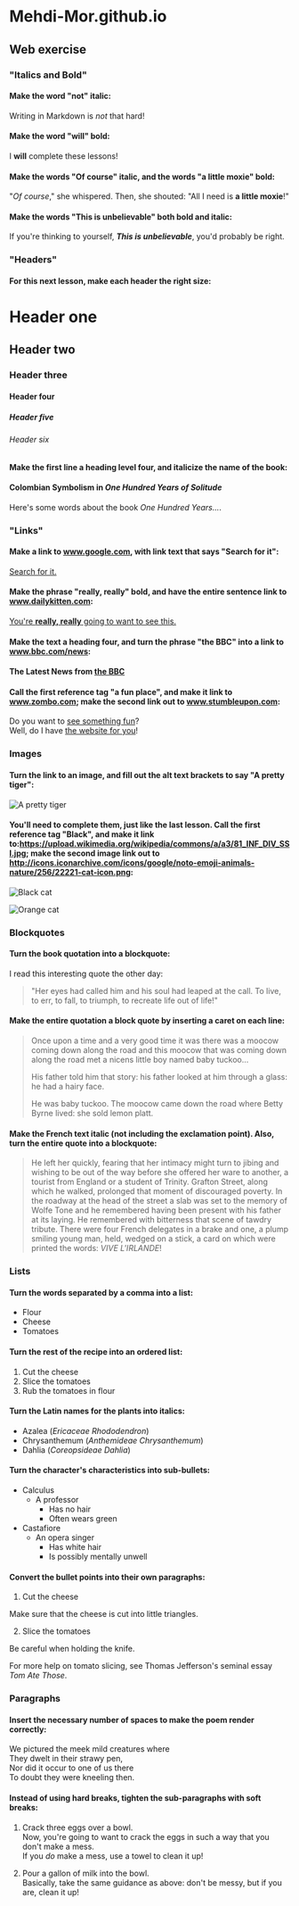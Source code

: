 # Mehdi-Mor.github.io
## <Mehdi Tahari> Web exercise
### "Italics and Bold"
#### Make the word "not" italic:
Writing in Markdown is _not_ that hard!
#### Make the word "will" bold:
I **will** complete these lessons!
#### Make the words "Of course" italic, and the words "a little moxie" bold:
"_Of course_," she whispered. Then, she shouted: "All I need is **a little moxie**!"
#### Make the words "This is unbelievable" both bold and italic:
If you're thinking to yourself, **_This is unbelievable_**, you'd probably be right.
### "Headers"
#### For this next lesson, make each header the right size:
# Header one
## Header two
### Header three
#### Header four
##### Header five
###### Header six
#### Make the first line a heading level four, and italicize the name of the book:
#### Colombian Symbolism in _One Hundred Years of Solitude_

Here's some words about the book _One Hundred Years..._.
### "Links"
#### Make a link to www.google.com, with link text that says "Search for it":
[Search for it.](www.google.com)
#### Make the phrase "really, really" bold, and have the entire sentence link to www.dailykitten.com:
[You're **really, really** going to want to see this.](www.dailykitten.com)
#### Make the text a heading four, and turn the phrase "the BBC" into a link to www.bbc.com/news:
#### The Latest News from [the BBC](www.bbc.com/news)
#### Call the first reference tag "a fun place", and make it link to www.zombo.com; make the second link out to www.stumbleupon.com:
Do you want to [see something fun][a fun place]?  
Well, do I have [the website for you][another fun place]!  

[a fun place]: www.zombo.com  
[another fun place]: www.stumbleupon.com
### Images
#### Turn the link to an image, and fill out the alt text brackets to say "A pretty tiger":
![A pretty tiger](https://upload.wikimedia.org/wikipedia/commons/5/56/Tiger.50.jpg)
#### You'll need to complete them, just like the last lesson. Call the first reference tag "Black", and make it link to:https://upload.wikimedia.org/wikipedia/commons/a/a3/81_INF_DIV_SSI.jpg; make the second image link out to http://icons.iconarchive.com/icons/google/noto-emoji-animals-nature/256/22221-cat-icon.png:
![Black cat][Black]

![Orange cat][Orange]

[Black]: https://upload.wikimedia.org/wikipedia/commons/a/a3/81_INF_DIV_SSI.jpg
[Orange]: http://icons.iconarchive.com/icons/google/noto-emoji-animals-nature/256/22221-cat-icon.png
### Blockquotes
#### Turn the book quotation into a blockquote:
I read this interesting quote the other day:

>"Her eyes had called him and his soul had leaped at the call. To live, to err, to fall, to triumph, to recreate life out of life!"
#### Make the entire quotation a block quote by inserting a caret on each line:
>Once upon a time and a very good time it was there was a moocow coming down along the road and this moocow that was coming down along the road met a nicens little boy named baby tuckoo...
>
>His father told him that story: his father looked at him through a glass: he had a hairy face.
>
>He was baby tuckoo. The moocow came down the road where Betty Byrne lived: she sold lemon platt.
#### Make the French text italic (not including the exclamation point). Also, turn the entire quote into a blockquote:
>He left her quickly, fearing that her intimacy might turn to jibing and wishing to be out of the way before she offered her ware to another, a tourist from England or a student of Trinity. Grafton Street, along which he walked, prolonged that moment of discouraged poverty. In the roadway at the head of the street a slab was set to the memory of Wolfe Tone and he remembered having been present with his father at its laying. He remembered with bitterness that scene of tawdry tribute. There were four French delegates in a brake and one, a plump smiling young man, held, wedged on a stick, a card on which were printed the words: _VIVE L'IRLANDE_!
### Lists
#### Turn the words separated by a comma into a list:
* Flour
* Cheese
* Tomatoes  
#### Turn the rest of the recipe into an ordered list:
1. Cut the cheese
2. Slice the tomatoes
3. Rub the tomatoes in flour  
#### Turn the Latin names for the plants into italics:
* Azalea (_Ericaceae Rhododendron_)
* Chrysanthemum (_Anthemideae Chrysanthemum_)
* Dahlia (_Coreopsideae Dahlia_)  
#### Turn the character's characteristics into sub-bullets:
* Calculus
  * A professor
    * Has no hair
    * Often wears green
* Castafiore
  * An opera singer
    * Has white hair
    * Is possibly mentally unwell  
#### Convert the bullet points into their own paragraphs:
1. Cut the cheese  
  
 Make sure that the cheese is cut into little triangles.

2. Slice the tomatoes  
  
 Be careful when holding the knife.
  
 For more help on tomato slicing, see Thomas Jefferson's seminal essay _Tom Ate Those_.
### Paragraphs
#### Insert the necessary number of spaces to make the poem render correctly:
We pictured the meek mild creatures where  
They dwelt in their strawy pen,  
Nor did it occur to one of us there  
To doubt they were kneeling then.
#### Instead of using hard breaks, tighten the sub-paragraphs with soft breaks:
1. Crack three eggs over a bowl.  
 Now, you're going to want to crack the eggs in such a way that you don't make a mess.  
 If you _do_ make a mess, use a towel to clean it up!

2. Pour a gallon of milk into the bowl.  
 Basically, take the same guidance as above: don't be messy, but if you are, clean it up!
